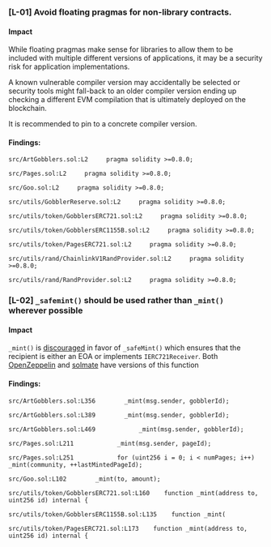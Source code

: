 ### [L-01] Avoid floating pragmas for non-library contracts.


#### Impact
While floating pragmas make sense for libraries to allow them to be included with multiple different versions of applications, it may be a security risk for application implementations.

A known vulnerable compiler version may accidentally be selected or security tools might fall-back to an older compiler version ending up checking a different EVM compilation that is ultimately deployed on the blockchain.

It is recommended to pin to a concrete compiler version.

#### Findings:
```
src/ArtGobblers.sol:L2     pragma solidity >=0.8.0;

src/Pages.sol:L2     pragma solidity >=0.8.0;

src/Goo.sol:L2     pragma solidity >=0.8.0;

src/utils/GobblerReserve.sol:L2     pragma solidity >=0.8.0;

src/utils/token/GobblersERC721.sol:L2     pragma solidity >=0.8.0;

src/utils/token/GobblersERC1155B.sol:L2     pragma solidity >=0.8.0;

src/utils/token/PagesERC721.sol:L2     pragma solidity >=0.8.0;

src/utils/rand/ChainlinkV1RandProvider.sol:L2     pragma solidity >=0.8.0;

src/utils/rand/RandProvider.sol:L2     pragma solidity >=0.8.0;

```
### [L-02] ```_safemint()``` should be used rather than ```_mint()``` wherever possible


#### Impact
```_mint()``` is [discouraged](https://github.com/OpenZeppelin/openzeppelin-contracts/blob/d4d8d2ed9798cc3383912a23b5e8d5cb602f7d4b/contracts/token/ERC721/ERC721.sol#L271) in favor of ```_safeMint()``` which ensures that the recipient is either an EOA or implements ```IERC721Receiver```. Both [OpenZeppelin](https://github.com/OpenZeppelin/openzeppelin-contracts/blob/d4d8d2ed9798cc3383912a23b5e8d5cb602f7d4b/contracts/token/ERC721/ERC721.sol#L238-L250) and [solmate](https://github.com/transmissions11/solmate/blob/4eaf6b68202e36f67cab379768ac6be304c8ebde/src/tokens/ERC721.sol#L180) have versions of this function


#### Findings:
```
src/ArtGobblers.sol:L356        _mint(msg.sender, gobblerId);

src/ArtGobblers.sol:L389        _mint(msg.sender, gobblerId);

src/ArtGobblers.sol:L469            _mint(msg.sender, gobblerId);

src/Pages.sol:L211            _mint(msg.sender, pageId);

src/Pages.sol:L251            for (uint256 i = 0; i < numPages; i++) _mint(community, ++lastMintedPageId);

src/Goo.sol:L102        _mint(to, amount);

src/utils/token/GobblersERC721.sol:L160    function _mint(address to, uint256 id) internal {

src/utils/token/GobblersERC1155B.sol:L135    function _mint(

src/utils/token/PagesERC721.sol:L173    function _mint(address to, uint256 id) internal {

```
